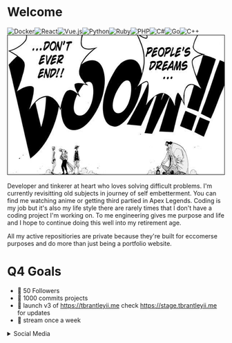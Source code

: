 # Welcome

<span>

<img style="float: left;" alt="Docker" src="https://img.shields.io/badge/docker%20-%230db7ed.svg?&style=for-the-badge&logo=docker&logoColor=white"/>

<img style="float: left;" alt="React" src="https://img.shields.io/badge/react%20-%2320232a.svg?&style=for-the-badge&logo=react&logoColor=%2361DAFB"/>

<img style="float: left;" alt="Vue.js" src="https://img.shields.io/badge/vuejs%20-%2335495e.svg?&style=for-the-badge&logo=vue.js&logoColor=%234FC08D"/>

<img style="float: left;" alt="Python" src="https://img.shields.io/badge/python%20-%2314354C.svg?&style=for-the-badge&logo=python&logoColor=white"/>

<img style="float: left;" alt="Ruby" src="https://img.shields.io/badge/ruby-%23CC342D.svg?&style=for-the-badge&logo=ruby&logoColor=white"/>

<img style="float: left;" alt="PHP" src="https://img.shields.io/badge/php-%23777BB4.svg?&style=for-the-badge&logo=php&logoColor=white"/>

<img style="float: left;" alt="C#" src="https://img.shields.io/badge/c%23%20-%23239120.svg?&style=for-the-badge&logo=c-sharp&logoColor=white"/>

<img style="float: left;" alt="Go" src="https://img.shields.io/badge/go-%2300ADD8.svg?&style=for-the-badge&logo=go&logoColor=white"/>

<img style="float: left;" alt="C++" src="https://img.shields.io/badge/c++%20-%2300599C.svg?&style=for-the-badge&logo=c%2B%2B&ogoColor=white"/>
    
</span>

<img alt="One Piece Dreams Never Die" height="323" width="705" src="https://raw.githubusercontent.com/theCompanyDream/theCompanyDream/master/imgs/banner2.jpg" />

Developer and tinkerer at heart who loves solving difficult problems. I'm currently revisitting old subjects in journey of self embetterment. You can find me watching anime or getting third partied in Apex Legends. Coding is my job but it's also my life style there are rarely times that I don't have a coding project I'm working on. To me engineering gives me purpose and life and I hope to continue doing this well into my retirement age.

All my active repositiories are private because they're built for eccomerse purposes and do more than just being a portfolio website.

# Q4 Goals

- 🌟 50 Followers
- 🎯 1000 commits projects
- 🚀 launch v3 of https://tbrantleyii.me check https://stage.tbrantleyii.me for updates
- 📼 stream once a week

<details>
<summary>Social Media</summary>
<a href="https://gitlab.com/theCompanyDream"> 
    <img width="60px" align="left" src="https://raw.githubusercontent.com/theCompanyDream/theCompanyDream/master/imgs/gitlab.png" />
</a>

<a href="https://www.linkedin.com/in/timothy-brantley-ii-22263228/"> 
    <img width="50px" align="left" src="https://raw.githubusercontent.com/theCompanyDream/theCompanyDream/master/imgs/linkedinn.png" />
</a>

<a href="https://twitter.com/thecompanydream"> 
    <img width="50px" align="left" src="https://raw.githubusercontent.com/theCompanyDream/theCompanyDream/master/imgs/twitter2.png" />
</a>

<a href="https://www.instagram.com/oxking8080/"> 
    <img width="50px" align="left" src="https://raw.githubusercontent.com/theCompanyDream/theCompanyDream/master/imgs/instagram.png" />
</a>

<a href="https://www.kaggle.com/companydream">
    <img width="50px" align="left" src="https://raw.githubusercontent.com/theCompanyDream/theCompanyDream/master/imgs/kaggle.svg" />
</a>
</details>
